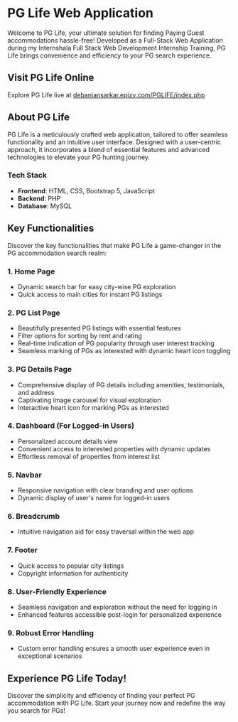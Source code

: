 # PG Life Web Application

Welcome to PG Life, your ultimate solution for finding Paying Guest accommodations hassle-free! Developed as a Full-Stack Web Application during my Internshala Full Stack Web Development Internship Training, PG Life brings convenience and efficiency to your PG search experience.

## Visit PG Life Online

Explore PG Life live at [debanjansarkar.epizy.com/PGLIFE/index.php](http://debanjansarkar.epizy.com/PGLIFE/index.php)

## About PG Life

PG Life is a meticulously crafted web application, tailored to offer seamless functionality and an intuitive user interface. Designed with a user-centric approach, it incorporates a blend of essential features and advanced technologies to elevate your PG hunting journey.

### Tech Stack

- **Frontend**: HTML, CSS, Bootstrap 5, JavaScript
- **Backend**: PHP
- **Database**: MySQL

## Key Functionalities

Discover the key functionalities that make PG Life a game-changer in the PG accommodation search realm:

### 1. Home Page

- Dynamic search bar for easy city-wise PG exploration
- Quick access to main cities for instant PG listings

### 2. PG List Page

- Beautifully presented PG listings with essential features
- Filter options for sorting by rent and rating
- Real-time indication of PG popularity through user interest tracking
- Seamless marking of PGs as interested with dynamic heart icon toggling

### 3. PG Details Page

- Comprehensive display of PG details including amenities, testimonials, and address
- Captivating image carousel for visual exploration
- Interactive heart icon for marking PGs as interested

### 4. Dashboard (For Logged-in Users)

- Personalized account details view
- Convenient access to interested properties with dynamic updates
- Effortless removal of properties from interest list

### 5. Navbar

- Responsive navigation with clear branding and user options
- Dynamic display of user's name for logged-in users

### 6. Breadcrumb

- Intuitive navigation aid for easy traversal within the web app

### 7. Footer

- Quick access to popular city listings
- Copyright information for authenticity

### 8. User-Friendly Experience

- Seamless navigation and exploration without the need for logging in
- Enhanced features accessible post-login for personalized experience

### 9. Robust Error Handling

- Custom error handling ensures a smooth user experience even in exceptional scenarios

## Experience PG Life Today!

Discover the simplicity and efficiency of finding your perfect PG accommodation with PG Life. Start your journey now and redefine the way you search for PGs!
